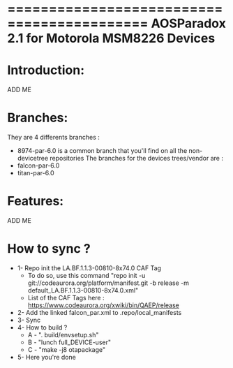===========================================
AOSParadox 2.1 for Motorola MSM8226 Devices
===========================================

Introduction:
=============

ADD ME

Branches:
=========
They are 4 differents branches :
- 8974-par-6.0 is a common branch that you'll find on all the non-devicetree repositories
The branches for the devices trees/vendor are :
- falcon-par-6.0
- titan-par-6.0

Features:
=========

ADD ME

How to sync ?
=============
- 1- Repo init the LA.BF.1.1.3-00810-8x74.0 CAF Tag
	- To do so, use this command "repo init -u git://codeaurora.org/platform/manifest.git -b release -m default_LA.BF.1.1.3-00810-8x74.0.xml"
	- List of the CAF Tags here : https://www.codeaurora.org/xwiki/bin/QAEP/release
- 2- Add the linked falcon_par.xml to .repo/local_manifests
- 3- Sync
- 4- How to build ?
	- A - ". build/envsetup.sh"
	- B - "lunch full_DEVICE-user"
	- C - "make -j8 otapackage"
- 5- Here you're done

